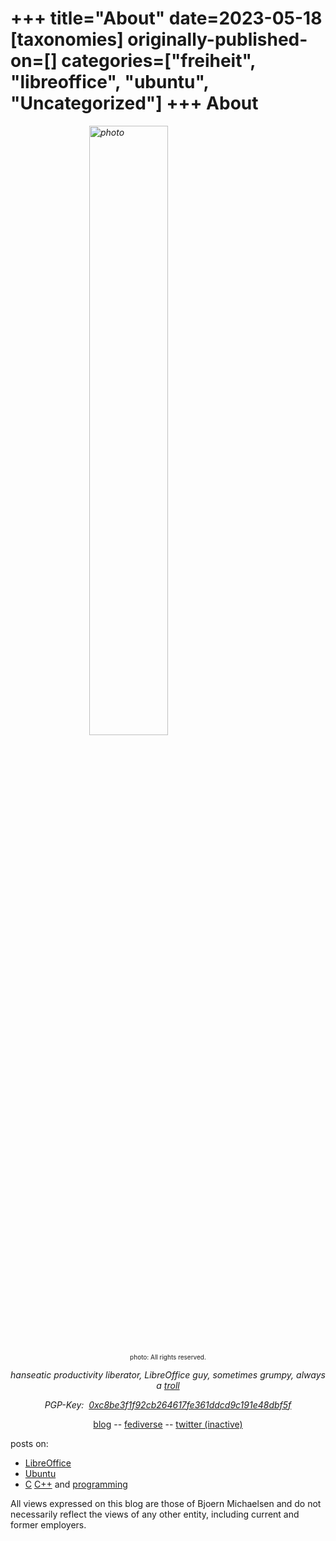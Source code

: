 +++
title="About"
date=2023-05-18
[taxonomies]
originally-published-on=[]
categories=["freiheit", "libreoffice", "ubuntu", "Uncategorized"]
+++
About
=====

<em><img style="display:block; margin-left:auto; margin-right:auto; width:50%" src="/img/Sweetshark-2022.jpg" alt="photo" /></em>
<p style="text-align:center;font-size:x-small;">photo: All rights reserved.</p>
<p style="text-align:center;"><em>hanseatic productivity liberator, LibreOffice guy, sometimes grumpy, always a <a href="https://www.youtube.com/watch?v=jOhWZOn_IWY">troll</a></em></p>
<p style="text-align:center;"><em>PGP-Key:  <a href="http://keyserver.ubuntu.com:11371/pks/lookup?search=0xC8BE3F1F92CB264617FE361DDCD9C191E48DBF5F&amp;op=index">0xc8be3f1f92cb264617fe361ddcd9c191e48dbf5f</a></em></p>
<p style="text-align:center;">
<a href="/blog">blog</a>
-- <a rel="me" href="https://chaos.social/@Sweetshark">fediverse</a>
-- <a href="https://twitter.com/Sweet5hark">twitter (inactive)</a>
</p>

posts on:
* [LibreOffice](/categories/libreoffice/index.html)
* [Ubuntu](/categories/ubuntu/index.html)
* [C](/categories/c/index.html) [C++](/categories/c-11/index.html) and [programming](/categories/programming/index.html)

<p style="text-align:left;">All views expressed on this blog are those of Bjoern Michaelsen and do not necessarily reflect the views of any other entity, including current and former employers.</p>
